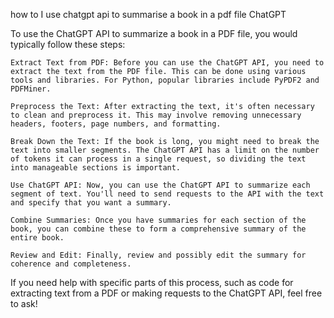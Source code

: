 how to I use chatgpt api to summarise a book in a pdf file
ChatGPT

To use the ChatGPT API to summarize a book in a PDF file, you would typically follow these steps:

    Extract Text from PDF: Before you can use the ChatGPT API, you need to extract the text from the PDF file. This can be done using various tools and libraries. For Python, popular libraries include PyPDF2 and PDFMiner.

    Preprocess the Text: After extracting the text, it's often necessary to clean and preprocess it. This may involve removing unnecessary headers, footers, page numbers, and formatting.

    Break Down the Text: If the book is long, you might need to break the text into smaller segments. The ChatGPT API has a limit on the number of tokens it can process in a single request, so dividing the text into manageable sections is important.

    Use ChatGPT API: Now, you can use the ChatGPT API to summarize each segment of text. You'll need to send requests to the API with the text and specify that you want a summary.

    Combine Summaries: Once you have summaries for each section of the book, you can combine these to form a comprehensive summary of the entire book.

    Review and Edit: Finally, review and possibly edit the summary for coherence and completeness.

If you need help with specific parts of this process, such as code for extracting text from a PDF or making requests to the ChatGPT API, feel free to ask!
